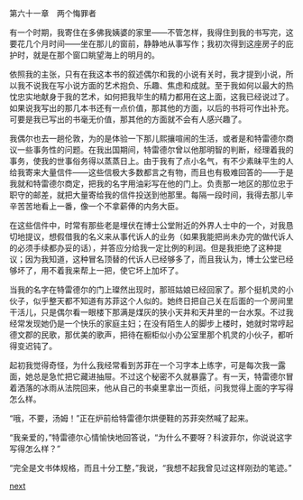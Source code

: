 
第六十一章　两个悔罪者

有一个时期，我寄住在多佛我姨婆的家里——不管怎样，我得住到我的书写完，这要花几个月时间——坐在那儿的窗前，静静地从事写作；我初次得到这座房子的庇护时，就是在那个窗口眺望海上的明月的。

依照我的主张，只有在我这本书的叙述偶尔和我的小说有关时，我才提到小说，所以我不说我在写小说方面的艺术抱负、乐趣、焦虑和成就。至于我如何以最大的热忱忠实地献身于我的艺术，如何把我毕生的精力都用在这上面，这我已经说过了。如果说我写出的那几本书还有一点价值，那其他的方面，以后的书将可作出补充。可要是我已写出的书毫无价值，那其他的方面就不会有人感兴趣了。

我偶尔也去一趟伦敦，为的是体验一下那儿熙攘喧闹的生活，或者是和特雷德尔商议一些事务性的问题。在我出国期间，特雷德尔曾以他那明智的判断，经理着我的事务，使我的世事俗务得以蒸蒸日上。由于我有了点小名气，有不少素昧平生的人给我寄来大量信件——这些信极大多数都言之有物，而且也有极难回答的——于是我就和特雷德尔商定，把我的名字用油彩写在他的门上。负责那一地区的那位忠于职守的邮差，就把大量寄给我的信件投送到他那里。每隔一段时间，我得去那儿辛辛苦苦地看上一番，像一个不拿薪俸的内务大臣。

在这些信件中，时常有那些老是埋伏在博士公堂附近的外界人士中的一个，对我恳切地提议，想假借我的名义来从事代诉人的业务（如果我能把尚未办完的做代诉人的必须手续都办妥的话），并答应分给我一定比例的利润。但是我拒绝了这种提议；因为我知道，这种冒名顶替的代诉人已经够多了，而且我认为，博士公堂已经够坏了，用不着我来帮上一把，使它坏上加坏了。

当我的名字在特雷德尔的门上璨然出现时，那班姑娘已经回家了。那个挺机灵的小伙子，似乎整天都不知道有苏菲这个人似的。她终日把自己关在后面的一个房间里干活儿，只是偶尔看一眼楼下那满是煤灰的狭小天井和天井里的一台水泵。不过我经常发现她仍是一个快乐的家庭主妇；在没有陌生人的脚步上楼时，她就时常哼起德文郡的民歌，那优美的歌声，把待在橱柜似小办公室里那个机灵的小伙子，都听得变迟钝了。

起初我觉得奇怪，为什么我经常看到苏菲在一个习字本上练字，可是每次我一露面，她总是急忙把它藏进抽屉。不过这个秘密不久就暴露了。有一天，特雷德尔冒着洒落的冰雨从法院回来，他从自己的书桌里拿出一页纸，问我觉得上面的字写得怎么样。

“哦，不要，汤姆！”正在炉前给特雷德尔烘便鞋的苏菲突然喊了起来。

“我亲爱的，”特雷德尔心情愉快地回答说，“为什么不要呀？科波菲尔，你说说这字写得怎么样？”

“完全是文书体规格，而且十分工整，”我说，“我想不起我曾见过这样刚劲的笔迹。”

[next](page749)